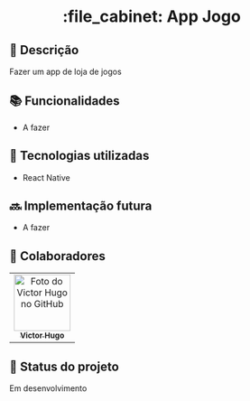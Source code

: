 <h1 align="center">:file_cabinet: App Jogo </h1>

## :memo: Descrição

Fazer um app de loja de jogos

## :books: Funcionalidades
- A fazer

## :wrench: Tecnologias utilizadas

- React Native

## :soon: Implementação futura

- A fazer

## :handshake: Colaboradores

<table>
  <tr>
    <td align="center">
      <a href="http://github.com/tatialveso">
        <img src="https://avatars.githubusercontent.com/u/73660002?v=4" width="100px;" alt="Foto do Victor Hugo no GitHub"/><br>
        <sub>
          <b>Victor Hugo</b>
        </sub>
      </a>
    </td>
  </tr>
</table>

## :dart: Status do projeto

Em desenvolvimento
